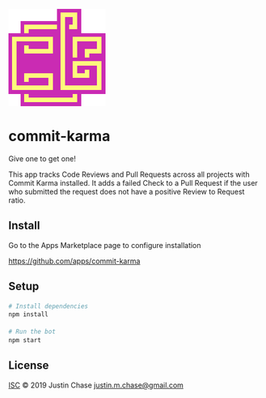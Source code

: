 
![Commit Karma Logo](./assets/logo.png)

# commit-karma
Give one to get one!

This app tracks Code Reviews and Pull Requests across all projects with Commit Karma installed. It adds a failed Check to a Pull Request if the user who submitted the request does not have a positive Review to Request ratio.

## Install
Go to the Apps Marketplace page to configure installation

https://github.com/apps/commit-karma


## Setup

```sh
# Install dependencies
npm install

# Run the bot
npm start
```

## License

[ISC](LICENSE) © 2019 Justin Chase <justin.m.chase@gmail.com>
